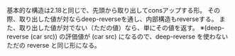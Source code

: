 基本的な構造は2.18と同じで、先頭から取り出してconsアップする形。
その際、取り出した値が対ならdeep-reverseを通し、内部構造もreverseする。
また、取り出した値が対でない（ただの値）なら、単にその値を返す。
※(deep-reverse (car src)) の評価値が (car src) になるので、deep-reverse を使わないただの reverse と同じ形になる。
